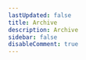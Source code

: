 ```yaml
---
lastUpdated: false
title: Archive
description: Archive
sidebar: false
disableComment: true
---
```

<Archives/>
